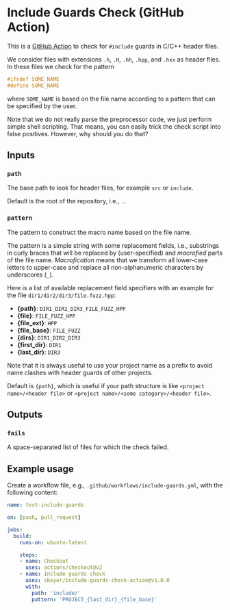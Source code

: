 # Include Guards Check (GitHub Action)

This is a [GitHub Action](//help.github.com/en/actions) to check for
`#include` guards in C/C++ header files.

We consider files with extensions `.h`, `.H`, `.hh`, `.hpp`, and `.hxx`
as header files.
In these files we check for the pattern
```c
#ifndef SOME_NAME
#define SOME_NAME
```
where `SOME_NAME` is based on the file name according to a pattern
that can be specified by the user.

Note that we do not really parse the preprocessor code, we just perform
simple shell scripting.
That means, you can easily trick the check script into false positives.
However, why should you do that?

## Inputs

### `path`

The base path to look for header files,
for example `src` or `include`.

Default is the root of the repository, i.e., `.`.

### `pattern`

The pattern to construct the macro name based on the file name.

The pattern is a simple string with some replacement fields, i.e.,
substrings in curly braces that will be replaced by (user-specified)
and *macrofied* parts of the file name.
*Macrofication* means that we transform all lower-case letters to
upper-case and replace all non-alphanumeric characters by underscores (`_`).

Here is a list of available replacement field specifiers with an example for
the file `dir1/dir2/dir3/file.fuzz.hpp`:

 * **{path}**: `DIR1_DIR2_DIR3_FILE_FUZZ_HPP`
 * **{file}**: `FILE_FUZZ_HPP`
 * **{file_ext}**: `HPP`
 * **{file_base}**: `FILE_FUZZ`
 * **{dirs}**: `DIR1_DIR2_DIR3`
 * **{first_dir}**: `DIR1`
 * **{last_dir}**: `DIR3`

Note that it is always useful to use your project name as a prefix
to avoid name clashes with header guards of other projects.

Default is `{path}`, which is useful if your path structure is
like `<project name>/<header file>` or
`<project name>/<some category>/<header file>`.

## Outputs

### `fails`

A space-separated list of files for which the check failed.

## Example usage

Create a workflow file, e.g., `.github/workflows/include-guards.yml`,
with the following content:
```yml
name: test-include-guards

on: [push, pull_request]

jobs:
  build:
    runs-on: ubuntu-latest

    steps:
    - name: Checkout
      uses: actions/checkout@v2
    - name: Include guards check
      uses: sbeyer/include-guards-check-action@v1.0.0
      with:
        path: 'include/'
        pattern: 'PROJECT_{last_dir}_{file_base}'
```

